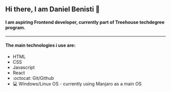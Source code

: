 ## Hi there, I am Daniel Benisti 👋

#### I am aspiring Frontend developer, currently part of Treehouse techdegree program. 
<hr>

#### The main technologies i use are:

- HTML
- CSS
- Javascript
- React
- :octocat: Git/Github
- :computer: Windows/Linux OS - currently using Manjaro as a main OS




<!--
**virusxd521/virusxd521** is a ✨ _special_ ✨ repository because its `README.md` (this file) appears on your GitHub profile.

Here are some ideas to get you started:

- 🔭 I’m currently working on ...
- 🌱 I’m currently learning ...
- 👯 I’m looking to collaborate on ...
- 🤔 I’m looking for help with ...
- 💬 Ask me about ...
- 📫 How to reach me: ...
- 😄 Pronouns: ...
- ⚡ Fun fact: ...
-->
